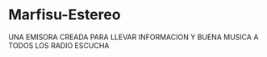 # Marfisu-Estereo
UNA EMISORA CREADA PARA LLEVAR INFORMACION Y BUENA MUSICA A TODOS LOS RADIO ESCUCHA
